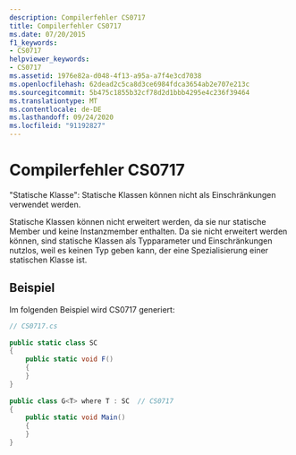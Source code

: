 ```yaml
---
description: Compilerfehler CS0717
title: Compilerfehler CS0717
ms.date: 07/20/2015
f1_keywords:
- CS0717
helpviewer_keywords:
- CS0717
ms.assetid: 1976e82a-d048-4f13-a95a-a7f4e3cd7038
ms.openlocfilehash: 62dead2c5ca8d3ce6984fdca3654ab2e707e213c
ms.sourcegitcommit: 5b475c1855b32cf78d2d1bbb4295e4c236f39464
ms.translationtype: MT
ms.contentlocale: de-DE
ms.lasthandoff: 09/24/2020
ms.locfileid: "91192827"
---
```

# <a name="compiler-error-cs0717"></a>Compilerfehler CS0717

"Statische Klasse": Statische Klassen können nicht als Einschränkungen verwendet werden.  
  
 Statische Klassen können nicht erweitert werden, da sie nur statische Member und keine Instanzmember enthalten. Da sie nicht erweitert werden können, sind statische Klassen als Typparameter und Einschränkungen nutzlos, weil es keinen Typ geben kann, der eine Spezialisierung einer statischen Klasse ist.  
  
## <a name="example"></a>Beispiel  

 Im folgenden Beispiel wird CS0717 generiert:  
  
```csharp  
// CS0717.cs  
  
public static class SC  
{  
    public static void F()  
    {  
    }  
}  
  
public class G<T> where T : SC  // CS0717  
{  
    public static void Main()  
    {  
    }  
}  
```
